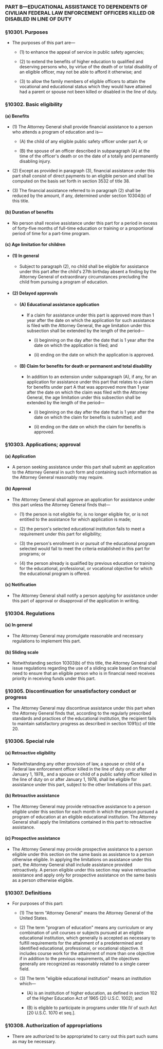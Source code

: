 ### PART B—EDUCATIONAL ASSISTANCE TO DEPENDENTS OF CIVILIAN FEDERAL LAW ENFORCEMENT OFFICERS KILLED OR DISABLED IN LINE OF DUTY

### §10301. Purposes
* The purposes of this part are—

  * (1) to enhance the appeal of service in public safety agencies;

  * (2) to extend the benefits of higher education to qualified and deserving persons who, by virtue of the death of or total disability of an eligible officer, may not be able to afford it otherwise; and

  * (3) to allow the family members of eligible officers to attain the vocational and educational status which they would have attained had a parent or spouse not been killed or disabled in the line of duty.

### §10302. Basic eligibility
#### (a) Benefits
* (1) The Attorney General shall provide financial assistance to a person who attends a program of education and is—

  * (A) the child of any eligible public safety officer under part A; or

  * (B) the spouse of an officer described in subparagraph (A) at the time of the officer's death or on the date of a totally and permanently disabling injury.


* (2) Except as provided in paragraph (3), financial assistance under this part shall consist of direct payments to an eligible person and shall be computed on the basis set forth in section 3532 of title 38.

* (3) The financial assistance referred to in paragraph (2) shall be reduced by the amount, if any, determined under section 10304(b) of this title.

#### (b) Duration of benefits
* No person shall receive assistance under this part for a period in excess of forty-five months of full-time education or training or a proportional period of time for a part-time program.

#### (c) Age limitation for children
* #### (1) In general
  * Subject to paragraph (2), no child shall be eligible for assistance under this part after the child's 27th birthday absent a finding by the Attorney General of extraordinary circumstances precluding the child from pursuing a program of education.

* #### (2) Delayed approvals
  * #### (A) Educational assistance application
    * If a claim for assistance under this part is approved more than 1 year after the date on which the application for such assistance is filed with the Attorney General, the age limitation under this subsection shall be extended by the length of the period—

      * (i) beginning on the day after the date that is 1 year after the date on which the application is filed; and

      * (ii) ending on the date on which the application is approved.

  * #### (B) Claim for benefits for death or permanent and total disability
    * In addition to an extension under subparagraph (A), if any, for an application for assistance under this part that relates to a claim for benefits under part A that was approved more than 1 year after the date on which the claim was filed with the Attorney General, the age limitation under this subsection shall be extended by the length of the period—

      * (i) beginning on the day after the date that is 1 year after the date on which the claim for benefits is submitted; and

      * (ii) ending on the date on which the claim for benefits is approved.

### §10303. Applications; approval
#### (a) Application
* A person seeking assistance under this part shall submit an application to the Attorney General in such form and containing such information as the Attorney General reasonably may require.

#### (b) Approval
* The Attorney General shall approve an application for assistance under this part unless the Attorney General finds that—

  * (1) the person is not eligible for, is no longer eligible for, or is not entitled to the assistance for which application is made;

  * (2) the person's selected educational institution fails to meet a requirement under this part for eligibility;

  * (3) the person's enrollment in or pursuit of the educational program selected would fail to meet the criteria established in this part for programs; or

  * (4) the person already is qualified by previous education or training for the educational, professional, or vocational objective for which the educational program is offered.

#### (c) Notification
* The Attorney General shall notify a person applying for assistance under this part of approval or disapproval of the application in writing.

### §10304. Regulations
#### (a) In general
* The Attorney General may promulgate reasonable and necessary regulations to implement this part.

#### (b) Sliding scale
* Notwithstanding section 10303(b) of this title, the Attorney General shall issue regulations regarding the use of a sliding scale based on financial need to ensure that an eligible person who is in financial need receives priority in receiving funds under this part.

### §10305. Discontinuation for unsatisfactory conduct or progress
* The Attorney General may discontinue assistance under this part when the Attorney General finds that, according to the regularly prescribed standards and practices of the educational institution, the recipient fails to maintain satisfactory progress as described in section 1091(c) of title 20.

### §10306. Special rule
#### (a) Retroactive eligibility
* Notwithstanding any other provision of law, a spouse or child of a Federal law enforcement officer killed in the line of duty on or after January 1, 1978,, and a spouse or child of a public safety officer killed in the line of duty on or after January 1, 1978, shall be eligible for assistance under this part, subject to the other limitations of this part.

#### (b) Retroactive assistance
* The Attorney General may provide retroactive assistance to a person eligible under this section for each month in which the person pursued a program of education at an eligible educational institution. The Attorney General shall apply the limitations contained in this part to retroactive assistance.

#### (c) Prospective assistance
* The Attorney General may provide prospective assistance to a person eligible under this section on the same basis as assistance to a person otherwise eligible. In applying the limitations on assistance under this part, the Attorney General shall include assistance provided retroactively. A person eligible under this section may waive retroactive assistance and apply only for prospective assistance on the same basis as a person otherwise eligible.

### §10307. Definitions
* For purposes of this part:

  * (1) The term "Attorney General" means the Attorney General of the United States.

  * (2) The term "program of education" means any curriculum or any combination of unit courses or subjects pursued at an eligible educational institution, which generally is accepted as necessary to fulfill requirements for the attainment of a predetermined and identified educational, professional, or vocational objective. It includes course work for the attainment of more than one objective if in addition to the previous requirements, all the objectives generally are recognized as reasonably related to a single career field.

  * (3) The term "eligible educational institution" means an institution which—

    * (A) is an institution of higher education, as defined in section 102 of the Higher Education Act of 1965 (20 U.S.C. 1002); and

    * (B) is eligible to participate in programs under title IV of such Act [20 U.S.C. 1070 et seq.].

### §10308. Authorization of appropriations
* There are authorized to be appropriated to carry out this part such sums as may be necessary.
